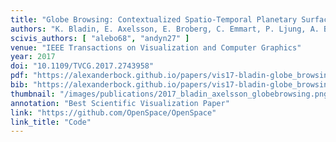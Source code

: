 ```yaml
---
title: "Globe Browsing: Contextualized Spatio-Temporal Planetary Surface Visualization"
authors: "K. Bladin, E. Axelsson, E. Broberg, C. Emmart, P. Ljung, A. Bock, A. Ynnerman"
scivis_authors: [ "alebo68", "andyn27" ]
venue: "IEEE Transactions on Visualization and Computer Graphics"
year: 2017
doi: "10.1109/TVCG.2017.2743958"
pdf: "https://alexanderbock.github.io/papers/vis17-bladin-globe_browsing.pdf"
bib: "https://alexanderbock.github.io/papers/vis17-bladin-globe_browsing.bib"
thumbnail: "/images/publications/2017_bladin_axelsson_globebrowsing.png"
annotation: "Best Scientific Visualization Paper"
link: "https://github.com/OpenSpace/OpenSpace"
link_title: "Code"
---
```



